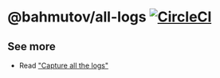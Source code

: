 # @bahmutov/all-logs [![CircleCI](https://circleci.com/gh/bahmutov/all-logs.svg?style=svg)](https://circleci.com/gh/bahmutov/all-logs)

## See more

- Read ["Capture all the logs"](https://glebbahmutov.com/blog/capture-all-the-logs/)
